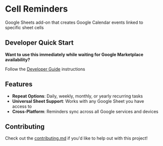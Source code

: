 # Cell Reminders

Google Sheets add-on that creates Google Calendar events linked to specific sheet cells

## Developer Quick Start

**Want to use this immediately while waiting for Google Marketplace availability?**

Follow the [Developer Guide](scripts/GUIDE.md#) instructions

## Features

- **Repeat Options**: Daily, weekly, monthly, or yearly recurring tasks
- **Universal Sheet Support**: Works with any Google Sheet you have access to
- **Cross-Platform**: Reminders sync across all Google services and devices

## Contributing

Check out the [contributing.md](CONTRIBUTING.md) if you'd like to help out with this project!
